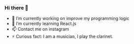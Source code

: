 ### Hi there 👋

- 🔭 I’m currently working on improve my programming logic
- 🌱 I’m currently learning React.js
- 📫 Contact me on instagram
- ⚡ Curious fact: I am a musician, I play the clarinet.

<!--
**zRaidev/zRaidev** is a ✨ _special_ ✨ repository because its `README.md` (this file) appears
	


    


	

			

				
				
			

	

	 on your GitHub profile.

Here are some ideas to get you started:

- 🔭 I’m currently working on ...
- 🌱 I’m currently learning ...
- 👯 I’m looking to collaborate on ...
- 🤔 I’m looking for help with ...
- 💬 Ask me about ...
- 📫 How to reach
	


    


	

			

				
				
			

	

	 me: ...
- 😄 Pronouns: ...
- ⚡ Fun fact: ...
-->
